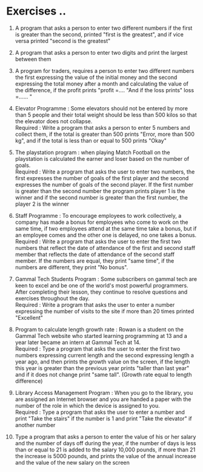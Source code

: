 # Exercises ..

1. A program that asks a person to enter two different numbers if the first is greater than the second, printed "first is the greatest", and if vice versa printed "second is the greatest"

2. A program that asks a person to enter two digits and print the largest between them

3. A program for traders, requires a person to enter two different numbers the first expressing the value of the initial money and the second expressing the total money after a month and calculating the value of the difference, if the profit prints "profit =.... "And if the loss prints" loss =...... "

4. Elevator Programme : Some elevators should not be entered by more than 5 people and their total weight should be less than 500 kilos so that the elevator does not collapse.  
   Required : Write a program that asks a person to enter 5 numbers and collect them, if the total is greater than 500 prints "Error, more than 500 kg", and if the total is less than or equal to 500 prints "Okay"

5. The playstation program : when playing Match Football on the playstation is calculated the earner and loser based on the number of goals.  
   Required : Write a program that asks the user to enter two numbers, the first expresses the number of goals of the first player and the second expresses the number of goals of the second player. If the first number is greater than the second number the program prints player 1 is the winner and if the second number is greater than the first number, the player 2 is the winner

6. Staff Programme : To encourage employees to work collectively, a company has made a bonus for employees who come to work on the same time, if two employees attend at the same time take a bonus, but if an employee comes and the other one is delayed, no one takes a bonus.  
   Required : Write a program that asks the user to enter the first two numbers that reflect the date of attendance of the first and second staff member that reflects the date of attendance of the second staff member. If the numbers are equal, they print "same time", if the numbers are different, they print "No bonus".

7. Gammal Tech Students Program : Some subscribers on gammal tech are keen to excel and be one of the world's most powerful programmers. After completing their lesson, they continue to resolve questions and exercises throughout the day.  
   Required : Write a program that asks the user to enter a number expressing the number of visits to the site if more than 20 times printed "Excellent"

8. Program to calculate length growth rate : Rowan is a student on the Gammal Tech website who started learning programming at 13 and a year later became an intern at Gammal Tech at 14.  
   Required : Type a program that asks the user to enter the first two numbers expressing current length and the second expressing length a year ago, and then prints the growth value on the screen, if the length this year is greater than the previous year prints "taller than last year" and if it does not change print "same tall". (Growth rate equal to length difference)

9. Library Access Management Program : When you go to the library, you are assigned an Internet browser and you are handed a paper with the number of the role in which the device is assigned to you.  
   Required : Type a program that asks the user to enter a number and print "Take the stairs" if the number is 1 and print "Take the elevator" if another number

10. Type a program that asks a person to enter the value of his or her salary and the number of days off during the year, if the number of days is less than or equal to 21 is added to the salary 10,000 pounds, if more than 21 the increase is 5000 pounds, and prints the value of the annual increase and the value of the new salary on the screen
